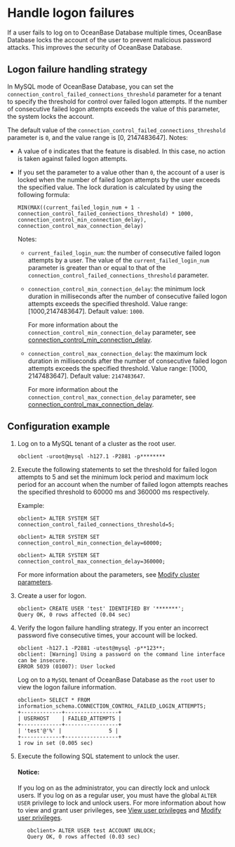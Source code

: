# Handle logon failures

If a user fails to log on to OceanBase Database multiple times, OceanBase Database locks the account of the user to prevent malicious password attacks. This improves the security of OceanBase Database. 

## Logon failure handling strategy

In MySQL mode of OceanBase Database, you can set the `connection_control_failed_connections_threshold` parameter for a tenant to specify the threshold for control over failed logon attempts. If the number of consecutive failed logon attempts exceeds the value of this parameter, the system locks the account. 

The default value of the `connection_control_failed_connections_threshold` parameter is `0`, and the value range is \[0, 2147483647\]. Notes:

* A value of `0` indicates that the feature is disabled. In this case, no action is taken against failed logon attempts. 

* If you set the parameter to a value other than `0`, the account of a user is locked when the number of failed logon attempts by the user exceeds the specified value. The lock duration is calculated by using the following formula:

   `MIN(MAX((current_failed_login_num + 1 - connection_control_failed_connections_threshold) * 1000, connection_control_min_connection_delay), connection_control_max_connection_delay)`

   Notes:

   * `current_failed_login_num`: the number of consecutive failed logon attempts by a user. The value of the `current_failed_login_num` parameter is greater than or equal to that of the `connection_control_failed_connections_threshold` parameter. 

   * `connection_control_min_connection_delay`: the minimum lock duration in milliseconds after the number of consecutive failed logon attempts exceeds the specified threshold. Value range: \[1000,2147483647\]. Default value: `1000`. 

      For more information about the `connection_control_min_connection_delay` parameter, see [connection_control_min_connection_delay](../../../../7.reference/5.system-reference/1.system-configuration-items/4.tenant-level-configuration-items/6.connection_control_min_connection_delay.md). 

   * `connection_control_max_connection_delay`: the maximum lock duration in milliseconds after the number of consecutive failed logon attempts exceeds the specified threshold. Value range: \[1000, 2147483647\]. Default value: `2147483647`. 

      For more information about the `connection_control_max_connection_delay` parameter, see [connection_control_max_connection_delay](../../../../7.reference/5.system-reference/1.system-configuration-items/4.tenant-level-configuration-items/7.connection_control_max_connection_delay.md). 

## Configuration example

1. Log on to a MySQL tenant of a cluster as the root user. 

   ```shell
   obclient -uroot@mysql -h127.1 -P2881 -p********
   ```

2. Execute the following statements to set the threshold for failed logon attempts to 5 and set the minimum lock period and maximum lock period for an account when the number of failed logon attempts reaches the specified threshold to 60000 ms and 360000 ms respectively. 

   Example:

   ```shell
   obclient> ALTER SYSTEM SET connection_control_failed_connections_threshold=5;

   obclient> ALTER SYSTEM SET connection_control_min_connection_delay=60000;

   obclient> ALTER SYSTEM SET connection_control_max_connection_delay=360000;
   ```

   For more information about the parameters, see [Modify cluster parameters](../../../../7.reference/2.administrator-guide/2.basic-database-management/2.configuration-management/2.set-parameters.md). 

3. Create a user for logon. 

   ```shell
   obclient> CREATE USER 'test' IDENTIFIED BY '*******';
   Query OK, 0 rows affected (0.04 sec)
   ```

4. Verify the logon failure handling strategy.
   If you enter an incorrect password five consecutive times, your account will be locked. 

   ```shell
   obclient -h127.1 -P2881 -utest@mysql -p**123**;
   obclient: [Warning] Using a password on the command line interface can be insecure.
   ERROR 5039 (01007): User locked
   ```

   Log on to a `MySQL` tenant of OceanBase Database as the `root` user to view the logon failure information. 

   ```shell
   obclient> SELECT * FROM information_schema.CONNECTION_CONTROL_FAILED_LOGIN_ATTEMPTS;
   +-------------+-----------------+
   | USERHOST    | FAILED_ATTEMPTS |
   +-------------+-----------------+
   | 'test'@'%' |               5 |
   +-------------+-----------------+
   1 row in set (0.005 sec)
   ```

5. Execute the following SQL statement to unlock the user. 

   <main id="notice" type='notice'>
    <h4>Notice:</h4>
    <p>If you log on as the administrator, you can directly lock and unlock users. If you log on as a regular user, you must have the global <code>ALTER USER</code> privilege to lock and unlock users. For more information about how to view and grant user privileges, see <a href="../../../../7.reference/2.administrator-guide/2.basic-database-management/4.manage-tenants/5.manage-users-and-permissions/3.mysql-mode/4.view-user-permissions-of-mysql-mode.md">View user privileges</a> and <a href="../../../../7.reference/2.administrator-guide/2.basic-database-management/4.manage-tenants/5.manage-users-and-permissions/3.mysql-mode/5.modify-user-permissions-of-mysql-mode.md">Modify user privileges</a>.</p>
   </main>

   ```shell
      obclient> ALTER USER test ACCOUNT UNLOCK;
      Query OK, 0 rows affected (0.03 sec)
   ```
